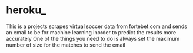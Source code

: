 # heroku_
This is a projects scrapes  virtual soccer data from fortebet.com and sends an email to be for machine learning inorder to predict the results more accurately 
One of the things you need to do is always set the maximum number of size for the matches to send the email 
